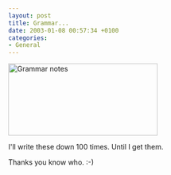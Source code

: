 ```yaml
---
layout: post
title: Grammar...
date: 2003-01-08 00:57:34 +0100
categories:
- General
---
```

<img src="http://www.rusiczki.net/blog/blogpics/notes.jpg" width="300" height="145" border="0" alt="Grammar notes" class="image" />

I'll write these down 100 times. Until I get them.

Thanks you know who. :-)

